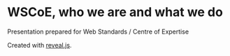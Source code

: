 # WSCoE, who we are and what we do

Presentation prepared for Web Standards / Centre of Expertise

Created with [reveal.js](https://revealjs.com/).